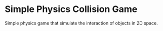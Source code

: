# Simple Physics Collision Game

Simple physics game that simulate the interaction of objects in 2D space.
